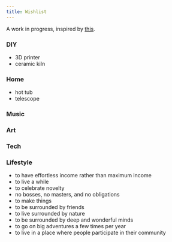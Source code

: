 ```yaml
---
title: Wishlist
---
```


A work in progress, inspired by [this](https://taylor.town/wish-manifesto).
### DIY

- 3D printer
- ceramic kiln

### Home

- hot tub
- telescope

### Music

### Art

### Tech

### Lifestyle

- to have effortless income rather than maximum income
- to live a while
- to celebrate novelty
- no bosses, no masters, and no obligations
- to make things
- to be surrounded by friends
- to live surrounded by nature
- to be surrounded by deep and wonderful minds
- to go on big adventures a few times per year
- to live in a place where people participate in their community